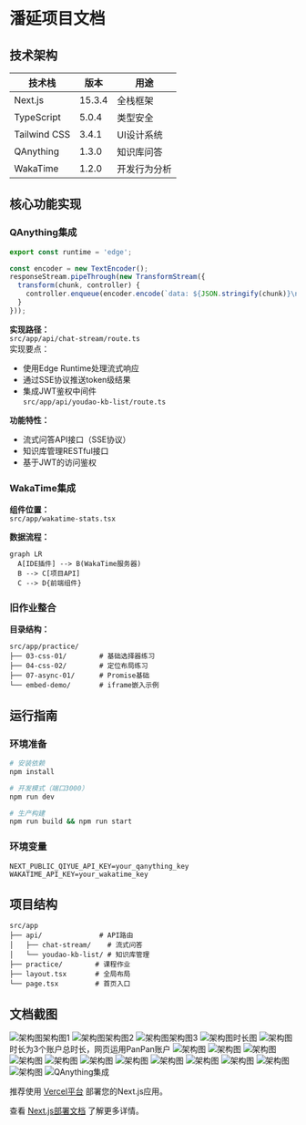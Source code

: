 # 潘延项目文档

## 技术架构
| 技术栈         | 版本   | 用途                 |
|----------------|--------|----------------------|
| Next.js        | 15.3.4 | 全栈框架           |
| TypeScript     | 5.0.4  | 类型安全           |
| Tailwind CSS   | 3.4.1  | UI设计系统         |
| QAnything      | 1.3.0  | 知识库问答         |
| WakaTime       | 1.2.0  | 开发行为分析       |

## 核心功能实现
### QAnything集成
```typescript:%2Fsrc%2Fapp%2Fapi%2Fchat-stream%2Froute.ts
export const runtime = 'edge';

const encoder = new TextEncoder();
responseStream.pipeThrough(new TransformStream({
  transform(chunk, controller) {
    controller.enqueue(encoder.encode(`data: ${JSON.stringify(chunk)}\n\n`));
  }
}));
```

**实现路径：**  
`src/app/api/chat-stream/route.ts`  
实现要点：  
- 使用Edge Runtime处理流式响应  
- 通过SSE协议推送token级结果  
- 集成JWT鉴权中间件  
`src/app/api/youdao-kb-list/route.ts`

**功能特性：**
- 流式问答API接口（SSE协议）
- 知识库管理RESTful接口
- 基于JWT的访问鉴权

### WakaTime集成
**组件位置：**  
`src/app/wakatime-stats.tsx`

**数据流程：**
```mermaid
graph LR
  A[IDE插件] --> B(WakaTime服务器)
  B --> C[项目API]
  C --> D{前端组件}
```

### 旧作业整合
**目录结构：**
```
src/app/practice/
├── 03-css-01/        # 基础选择器练习
├── 04-css-02/        # 定位布局练习
├── 07-async-01/      # Promise基础
└── embed-demo/       # iframe嵌入示例
```

## 运行指南

### 环境准备
```bash
# 安装依赖
npm install

# 开发模式（端口3000）
npm run dev

# 生产构建
npm run build && npm run start
```

### 环境变量
```env
NEXT_PUBLIC_QIYUE_API_KEY=your_qanything_key
WAKATIME_API_KEY=your_wakatime_key
```

## 项目结构
```
src/app
├── api/              # API路由
│   ├── chat-stream/    # 流式问答
│   └── youdao-kb-list/ # 知识库管理
├── practice/        # 课程作业
├── layout.tsx       # 全局布局
└── page.tsx         # 首页入口
```

## 文档截图
![架构图](https://img.picui.cn/free/2025/06/30/686283de5ca84.png)架构图1
![架构图](https://img.picui.cn/free/2025/06/30/686283d8dea2f.png)架构图2
![架构图](https://img.picui.cn/free/2025/06/30/686283d624b8c.png)架构图3
![架构图](https://img.picui.cn/free/2025/06/30/6862891355a02.png)时长图 
![架构图](https://img.picui.cn/free/2025/06/30/68628a0aaaa77.png)时长为3个账户总时长，网页运用PanPan账户
![架构图](https://img.picui.cn/free/2025/06/30/6862b3bf39307.png)
![架构图](https://img.picui.cn/free/2025/06/30/6862b3bf2fd04.png)
![架构图](https://img.picui.cn/free/2025/06/30/6862b3bc4dd7e.png)
![架构图](https://img.picui.cn/free/2025/06/30/6862b3bd42a38.png)
![架构图](https://img.picui.cn/free/2025/06/30/6862b3bdf4132.png)
![架构图](https://img.picui.cn/free/2025/06/30/6862b3c2b58a3.png)
![架构图](https://img.picui.cn/free/2025/06/30/6862b3c516f80.png)
![架构图](https://img.picui.cn/free/2025/06/30/6862b3c5d0853.png)
![架构图](https://img.picui.cn/free/2025/06/30/6862b3c6945b2.png)
![架构图](https://img.picui.cn/free/2025/06/30/6862b3c78173a.png)
![架构图](https://img.picui.cn/free/2025/06/30/6862b3c8b8412.png)
![架构图](https://img.picui.cn/free/2025/06/30/6862b3caa50da.png)
![QAnything集成](https://img.picui.cn/free/2025/06/30/686283d85b54f.png)

推荐使用 [Vercel平台](https://vercel.com/new?utm_medium=default-template&filter=next.js&utm_source=create-next-app&utm_campaign=create-next-app-readme) 部署您的Next.js应用。

查看 [Next.js部署文档](https://nextjs.org/docs/app/building-your-application/deploying) 了解更多详情。
